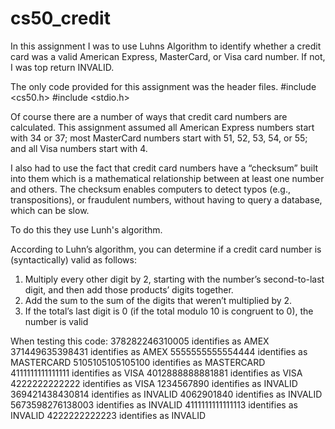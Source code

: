 # cs50_credit

In this assignment I was to use Luhns Algorithm to identify whether a credit card was a valid American Express, MasterCard, or Visa card number. If not, I was top return INVALID.

The only code provided for this assignment was the header files.
#include <cs50.h>
#include <stdio.h>

Of course there are a number of ways that credit card numbers are calculated. This assignment assumed all American Express numbers start with 34 or 37; most MasterCard numbers start with 51, 52, 53, 54, or 55; and all Visa numbers start with 4.

I also had to use the fact that credit card numbers have a “checksum” built into them which is a mathematical relationship between at least one number and others. The checksum enables computers to detect typos (e.g., transpositions), or fraudulent numbers, without having to query a database, which can be slow.

To do this they use Lunh's algorithm.

According to Luhn’s algorithm, you can determine if a credit card number is (syntactically) valid as follows:

1. Multiply every other digit by 2, starting with the number’s second-to-last digit, and then add those products’ digits together.
2. Add the sum to the sum of the digits that weren’t multiplied by 2.
3. If the total’s last digit is 0 (if the total modulo 10 is congruent to 0), the number is valid

When testing this code:
378282246310005 identifies as AMEX
371449635398431 identifies as AMEX
5555555555554444 identifies as MASTERCARD
5105105105105100 identifies as MASTERCARD
4111111111111111 identifies as VISA
4012888888881881 identifies as VISA
4222222222222 identifies as VISA
1234567890 identifies as INVALID
369421438430814 identifies as INVALID
4062901840 identifies as INVALID
5673598276138003 identifies as INVALID
4111111111111113 identifies as INVALID
4222222222223 identifies as INVALID
